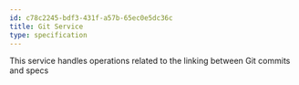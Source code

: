 ```yaml
---
id: c78c2245-bdf3-431f-a57b-65ec0e5dc36c
title: Git Service
type: specification
---
```


This service handles operations related to the linking between Git commits and specs
